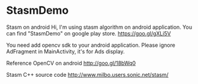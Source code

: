 # StasmDemo
Stasm on android  Hi, I'm using stasm algorithm on android application. 
You can find "StasmDemo" on google play store. 
https://goo.gl/gXLi5V  

You need add opencv sdk to your android application. 
Please ignore AdFragment in MainActivity, it's for Ads display.  

Reference OpenCV on android 
http://goo.gl/18bWq0 

Stasm C++ source code 
http://www.milbo.users.sonic.net/stasm/
